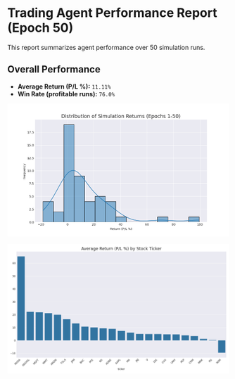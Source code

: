 # Trading Agent Performance Report (Epoch 50)

This report summarizes agent performance over 50 simulation runs.

## Overall Performance
- **Average Return (P/L %):** `11.11%`
- **Win Rate (profitable runs):** `76.0%`

![Returns Distribution](epoch_50_returns_distribution.png)

![Performance by Ticker](epoch_50_performance_by_ticker.png)

